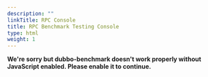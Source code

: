 ```yaml
---
description: ""
linkTitle: RPC Console
title: RPC Benchmark Testing Console
type: html
weight: 1
---
```


<html lang="">
<head>
    <meta charset="utf-8">
    <meta http-equiv="X-UA-Compatible" content="IE=edge">
    <meta name="viewport" content="width=device-width,initial-scale=1">
    <title>dubbo-benchmark</title>
    <script defer="defer" src="/js/chunk-vendors.js"></script>
    <script defer="defer" src="/js/app.js"></script>
    <link href="/css/chunk-vendors.css" rel="stylesheet">
    <link href="/css/app.css" rel="stylesheet">
</head>
<body>
<noscript><strong>We're sorry but dubbo-benchmark doesn't work properly without JavaScript enabled. Please enable it to
    continue.</strong></noscript>
<div id="app"></div>
</body>
</html>

